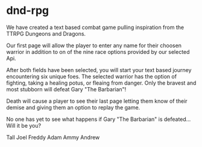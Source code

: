 # dnd-rpg



We have created a text based combat game pulling inspiration from the TTRPG Dungeons and Dragons.

 Our first page will allow the player to enter any name for their choosen warrior in addition to on of the nine race options provided by our selected Api. 
 
 <!-- insert screenshot of index.html -->
 
 
 After both fields have been selected, you will start your text based journey encountering six unique foes. The selected warrior has the option of fighting, taking a healing potus, or fleaing from danger. Only the bravest and most stubborn will defeat Gary "The Barbarian"! 
 
 <!-- insert screenshot of action.html -->
 
 Death will cause a player to see their last page letting them know of their demise and giving them an option to replay the game. 
 
 <!-- insert screenshot of gameover.html -->
 
 
 No one has yet to see what happens if Gary "The Barbarian" is defeated... Will it be you?






Tall Joel
Freddy
Adam
Ammy
Andrew

